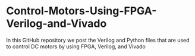 # Control-Motors-Using-FPGA-Verilog-and-Vivado
In this GitHub repository we post the Verilog and Python files that are used to control DC motors by using FPGA, Verilog, and Vivado
